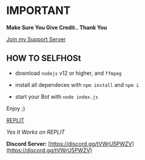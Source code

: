 # **IMPORTANT**

**Make Sure You Give Credit.. Thank You**

[Join my Support Server](https://discord.gg/tVWrU5PWZV)

## HOW TO SELFHOSt

- download `nodejs` v12 or higher, and `ffmpeg`

- install all dependeces with `npm install` and `npm i `

- start your Bot with `node index.js`

Enjoy ;)

[REPLIT](https://replit.com/@KabirJaipal/A-Advance-Discord-Multi-Purpose-with-Moderation-Music-Fun-et?v=1)

*Yes It Works on REPLIT*

**Discord Server:**
[https://discord.gg/tVWrU5PWZV](https://discord.gg/tVWrU5PWZV)


